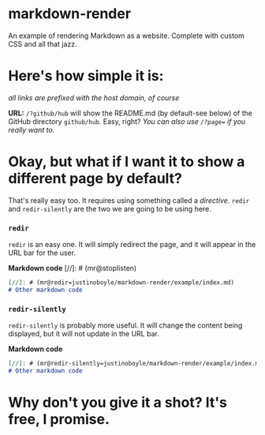 # markdown-render

An example of rendering Markdown as a website. Complete with custom CSS and all that jazz.

# Here's how simple it is:
*all links are prefixed with the host domain, of course*

**URL:**
`/?github/hub` will show the README.md (by default-see below) of the GitHub directory `github/hub`. Easy, right? *You can also use `/?page=` if you really want to.*

# Okay, but what if I want it to show a different page by default?

That's really easy too. It requires using something called a *directive*. `redir` and `redir-silently` are the two we are going to be using here.
### `redir`
`redir` is an easy one. It will simply redirect the page, and it will appear in the URL bar for the user.

**Markdown code**
[//]: # (mr@stoplisten)
``` markdown
[//]: # (mr@redir=justinoboyle/markdown-render/example/index.md)
# Other markdown code
```

### `redir-silently`
`redir-silently` is probably more useful. It will change the content being displayed, but it will not update in the URL bar.

**Markdown code**

``` markdown
[//]: # (mr@redir-silently=justinoboyle/markdown-render/example/index.md)
# Other markdown code
```


# Why don't you give it a shot? It's free, I promise.
